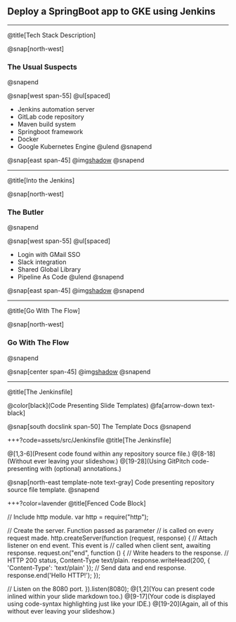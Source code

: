 ## Deploy a SpringBoot app to GKE using Jenkins
---
@title[Tech Stack Description]

@snap[north-west]
### The Usual Suspects
@snapend

@snap[west span-55]
@ul[spaced]
- Jenkins automation server
- GitLab code repository
- Maven build system
- Springboot framework
- Docker
- Google Kubernetes Engine
@ulend
@snapend

@snap[east span-45]
@img[shadow](assets/img/tech_stack.png)
@snapend

---
@title[Into the Jenkins]

@snap[north-west]
### The Butler
@snapend

@snap[west span-55]
@ul[spaced]
- Login with GMail SSO
- Slack integration
- Shared Global Library
- Pipeline As Code
@ulend
@snapend

@snap[east span-45]
@img[shadow](assets/img/jenkinstein.png)
@snapend

---
@title[Go With The Flow]

@snap[north-west]
### Go With The Flow
@snapend

@snap[center span-45]
@img[shadow](assets/img/overview.png)
@snapend

---
@title[The Jenkinsfile]

@color[black](Code Presenting Slide Templates)
@fa[arrow-down text-black]

@snap[south docslink span-50] The Template Docs @snapend

+++?code=assets/src/Jenkinsfile @title[The Jenkinsfile]

@[1,3-6](Present code found within any repository source file.) @[8-18](Without ever leaving your slideshow.) @[19-28](Using GitPitch code-presenting with (optional) annotations.)

@snap[north-east template-note text-gray] Code presenting repository source file template. @snapend

+++?color=lavender @title[Fenced Code Block]

// Include http module.
var http = require("http");

// Create the server. Function passed as parameter
// is called on every request made.
http.createServer(function (request, response) {
  // Attach listener on end event.  This event is
  // called when client sent, awaiting response.
  request.on("end", function () {
    // Write headers to the response.
    // HTTP 200 status, Content-Type text/plain.
    response.writeHead(200, {
      'Content-Type': 'text/plain'
    });
    // Send data and end response.
    response.end('Hello HTTP!');
  });

// Listen on the 8080 port.
}).listen(8080);
@[1,2](You can present code inlined within your slide markdown too.) @[9-17](Your code is displayed using code-syntax highlighting just like your IDE.) @[19-20](Again, all of this without ever leaving your slideshow.)